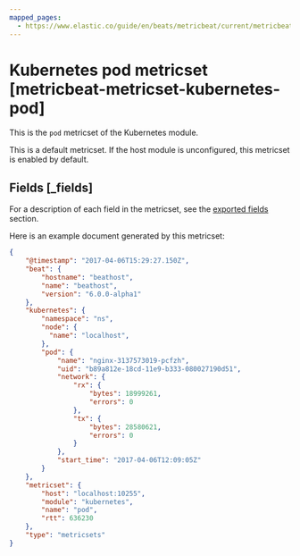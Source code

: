 ```yaml
---
mapped_pages:
  - https://www.elastic.co/guide/en/beats/metricbeat/current/metricbeat-metricset-kubernetes-pod.html
---
```


<!-- This file is generated! See scripts/mage/docs_collector.go -->

# Kubernetes pod metricset [metricbeat-metricset-kubernetes-pod]

This is the `pod` metricset of the Kubernetes module.

This is a default metricset. If the host module is unconfigured, this metricset is enabled by default.

## Fields [_fields]

For a description of each field in the metricset, see the [exported fields](/reference/metricbeat/exported-fields-kubernetes.md) section.

Here is an example document generated by this metricset:

```json
{
    "@timestamp": "2017-04-06T15:29:27.150Z",
    "beat": {
        "hostname": "beathost",
        "name": "beathost",
        "version": "6.0.0-alpha1"
    },
    "kubernetes": {
        "namespace": "ns",
        "node": {
          "name": "localhost",
        },
        "pod": {
            "name": "nginx-3137573019-pcfzh",
            "uid": "b89a812e-18cd-11e9-b333-080027190d51",
            "network": {
                "rx": {
                    "bytes": 18999261,
                    "errors": 0
                },
                "tx": {
                    "bytes": 28580621,
                    "errors": 0
                }
            },
            "start_time": "2017-04-06T12:09:05Z"
        }
    },
    "metricset": {
        "host": "localhost:10255",
        "module": "kubernetes",
        "name": "pod",
        "rtt": 636230
    },
    "type": "metricsets"
}
```
